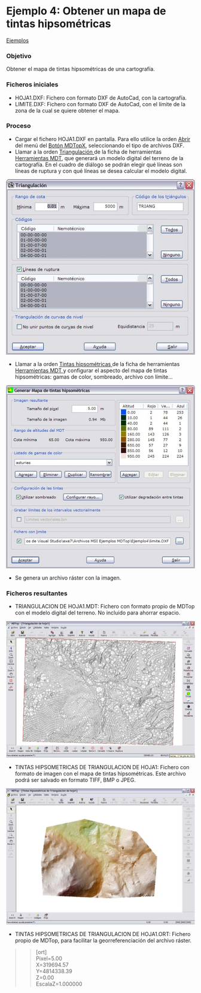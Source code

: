 # Ejemplo 4: Obtener un mapa de tintas hipsométricas

[Ejemplos](./)

### Objetivo

Obtener el mapa de tintas hipsométricas de una cartografía.

### Ficheros iniciales

* HOJA1.DXF: Fichero con formato DXF de AutoCad, con la cartografía.
* LIMITE.DXF: Fichero con formato DXF de AutoCad, con el límite de la zona de la cual se quiere obtener el mapa.

### Proceso

* Cargar el fichero HOJA1.DXF en pantalla. Para ello utilice la orden [Abrir ](../operaciones-con-archivos/untitled.md)del menú del [Botón MDTopX](../introduccion/untitled-10.md), seleccionando el tipo de archivos DXF.
* Llamar a la orden [Triangulación ](../como.../untitled-326.md)de la ficha de herramientas [Herramientas MDT](../fichas-de-herramientas/untitled-249/), que generará un modelo digital del terreno de la cartografía. En el cuadro de diálogo se podrán elegir qué líneas son líneas de ruptura y con qué líneas se desea calcular el modelo digital.

![](../../.gitbook/assets/pantalla1-ejemplo4.jpg)

* Llamar a la orden [Tintas hipsométricas ](../como.../untitled-282.md)de la ficha de herramientas [Herramientas MDT ](../fichas-de-herramientas/untitled-249/)y configurar el aspecto del mapa de tintas hipsométricas: gamas de color, sombreado, archivo con límite...

![](../../.gitbook/assets/pantalla2-ejemplo4.jpg)

* Se genera un archivo ráster con la imagen.

### Ficheros resultantes

* TRIANGULACION DE HOJA1.MDT: Fichero con formato propio de MDTop con el modelo digital del terreno. No incluido para ahorrar espacio.

![](../../.gitbook/assets/pantalla4-ejemplo4.jpg)

* TINTAS HIPSOMETRICAS DE TRIANGULACION DE HOJA1: Fichero con formato de imagen con el mapa de tintas hipsométricas. Este archivo podrá ser salvado en formato TIFF, BMP o JPEG.

![](../../.gitbook/assets/pantalla3-ejemplo4.jpg)

* TINTAS HIPSOMETRICAS DE TRIANGULACION DE HOJA1.ORT: Fichero propio de MDTop, para facilitar la georreferenciación del archivo ráster.

> > \[ort\]  
> > Pixel=5.00  
> > X=319694.57  
> > Y=4814338.39  
> > Z=0.00  
> > EscalaZ=1.000000

